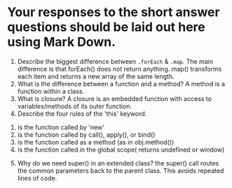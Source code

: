 # Your responses to the short answer questions should be laid out here using Mark Down.
1. Describe the biggest difference between `.forEach` & `.map`.
The main difference is that forEach() does not return anything. map() transforms each item and returns a new array of the same length.
2. What is the difference between a function and a method?
A method is a function within a class.
3. What is closure?
A closure is an embedded function with access to variables/methods of its outer function.
4. Describe the four rules of the 'this' keyword.
1) is the function called by 'new'
2) is the function called by call(), apply(), or bind()
3) is the function called as a method (as in obj.method())
4) is the function called in the global scope( returns undefined or window)
5. Why do we need super() in an extended class?
the super() call routes the common parameters back to the parent class. This avoids repeated lines of code.
